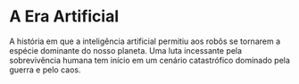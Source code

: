 # A Era Artificial
 A história em que a inteligência artificial permitiu aos robôs se tornarem a espécie dominante do nosso planeta. Uma luta incessante pela sobrevivência humana tem início em um cenário catastrófico dominado pela guerra e pelo caos.
